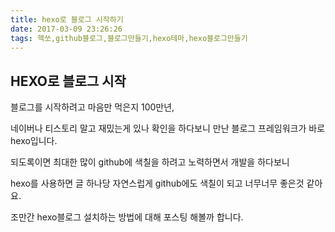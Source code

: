 ```yaml
---
title: hexo로 블로그 시작하기
date: 2017-03-09 23:26:26
tags: 헥쏘,github블로그,블로그만들기,hexo테마,hexo블로그만들기
---
```


## HEXO로 블로그 시작

블로그를 시작하려고 마음만 먹은지 100만년,

네이버나 티스토리 말고 재밌는게 있나 확인을 하다보니 만난 블로그 프레임워크가 바로 hexo입니다.



되도록이면 최대한 많이 github에 색칠을 하려고 노력하면서 개발을 하다보니 

hexo를 사용하면 글 하나당 자연스럽게 github에도 색칠이 되고 너무너무 좋은것 같아요.



조만간 hexo블로그 설치하는 방법에 대해 포스팅 해볼까 합니다.





